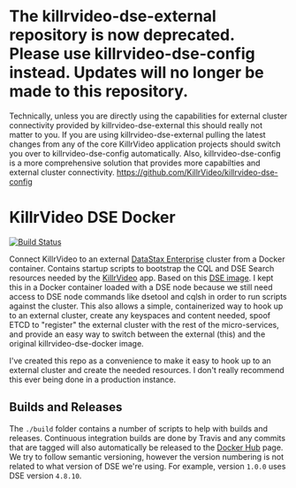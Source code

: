 # The killrvideo-dse-external repository is now deprecated.  Please use killrvideo-dse-config instead.  Updates will no longer be made to this repository.
Technically, unless you are directly using the capabilities for external cluster connectivity provided by killrvideo-dse-external this should really not matter to you.  If you are using killrvideo-dse-external pulling the latest changes from any of the core KillrVideo application projects should switch you over to killrvideo-dse-config automatically.  Also, killrvideo-dse-config is a more comprehensive solution that provides more capabilties and external cluster connectivity.
https://github.com/KillrVideo/killrvideo-dse-config

# KillrVideo DSE Docker

[![Build Status](https://travis-ci.org/KillrVideo/killrvideo-dse-external.svg?branch=master)](https://travis-ci.org/KillrVideo/killrvideo-dse-external)

Connect KillrVideo to an external [DataStax Enterprise][dse] cluster from a Docker container. 
Contains startup scripts to 
bootstrap the CQL and DSE Search resources needed by the [KillrVideo][killrvideo] app. Based
on this [DSE image][dse-docker].
I kept this in a Docker container loaded with a DSE node because we still need access to DSE node commands
like dsetool and cqlsh in order to run scripts against the cluster. This also allows a simple, containerized way
to hook up to an external cluster, create any keyspaces and content needed, spoof ETCD to "register" the
external cluster with the rest of the micro-services, and provide an easy way to switch between the external (this)
and the original killrvideo-dse-docker image.

I've created this repo as a convenience to make it easy to hook up to an external cluster and create the needed resources.  I don't really recommend this ever being done in a production instance. 

## Builds and Releases

The `./build` folder contains a number of scripts to help with builds and releases. Continuous
integration builds are done by Travis and any commits that are tagged will also automatically
be released to the [Docker Hub][docker-hub] page. We try to follow semantic versioning,
however the version numbering is not related to what version of DSE we're using. For example,
version `1.0.0` uses DSE version `4.8.10`.

[dse]: http://www.datastax.com/products/datastax-enterprise
[killrvideo]: https://killrvideo.github.io/
[dse-docker]: https://github.com/LukeTillman/dse-docker
[docker-hub]: https://hub.docker.com/r/killrvideo/killrvideo-dse/
